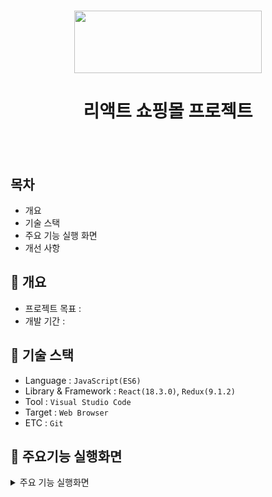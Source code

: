 <h1 align="center"><img src="https://encrypted-tbn0.gstatic.com/images?q=tbn:ANd9GcQwY2pe_4jBfFTV_ofrxJ2dUqd5Yee7NpgiSGlVquvm7A&s" style="width: 300; height: 100"></h1>
<h1 align="center">리액트 쇼핑몰 프로젝트</h1>
<br/><br/>

## 목차

  - 개요
  - 기술 스택
  - 주요 기능 실행 화면
  - 개선 사항

## 🚩 개요
  - 프로젝트 목표 : 
  - 개발 기간 : 

## 🔧 기술 스택
  - Language : `JavaScript(ES6)`
  - Library & Framework : `React(18.3.0)`, `Redux(9.1.2)`
  - Tool : `Visual Studio Code`
  - Target : `Web Browser`
  - ETC : `Git`

## 🎇 주요기능 실행화면
<details>
  <summary>주요 기능 실행화면</summary>

  * ****

  
</details>





